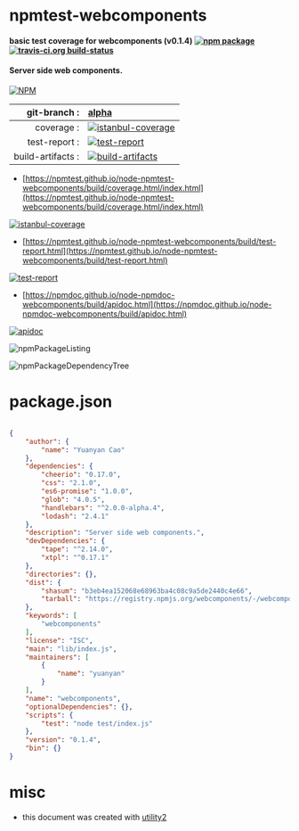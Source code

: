 # npmtest-webcomponents

#### basic test coverage for  webcomponents (v0.1.4)  [![npm package](https://img.shields.io/npm/v/npmtest-webcomponents.svg?style=flat-square)](https://www.npmjs.org/package/npmtest-webcomponents) [![travis-ci.org build-status](https://api.travis-ci.org/npmtest/node-npmtest-webcomponents.svg)](https://travis-ci.org/npmtest/node-npmtest-webcomponents)

#### Server side web components.

[![NPM](https://nodei.co/npm/webcomponents.png?downloads=true&downloadRank=true&stars=true)](https://www.npmjs.com/package/webcomponents)

| git-branch : | [alpha](https://github.com/npmtest/node-npmtest-webcomponents/tree/alpha)|
|--:|:--|
| coverage : | [![istanbul-coverage](https://npmtest.github.io/node-npmtest-webcomponents/build/coverage.badge.svg)](https://npmtest.github.io/node-npmtest-webcomponents/build/coverage.html/index.html)|
| test-report : | [![test-report](https://npmtest.github.io/node-npmtest-webcomponents/build/test-report.badge.svg)](https://npmtest.github.io/node-npmtest-webcomponents/build/test-report.html)|
| build-artifacts : | [![build-artifacts](https://npmtest.github.io/node-npmtest-webcomponents/glyphicons_144_folder_open.png)](https://github.com/npmtest/node-npmtest-webcomponents/tree/gh-pages/build)|

- [https://npmtest.github.io/node-npmtest-webcomponents/build/coverage.html/index.html](https://npmtest.github.io/node-npmtest-webcomponents/build/coverage.html/index.html)

[![istanbul-coverage](https://npmtest.github.io/node-npmtest-webcomponents/build/screenCapture.buildCi.browser.%252Ftmp%252Fbuild%252Fcoverage.lib.html.png)](https://npmtest.github.io/node-npmtest-webcomponents/build/coverage.html/index.html)

- [https://npmtest.github.io/node-npmtest-webcomponents/build/test-report.html](https://npmtest.github.io/node-npmtest-webcomponents/build/test-report.html)

[![test-report](https://npmtest.github.io/node-npmtest-webcomponents/build/screenCapture.buildCi.browser.%252Ftmp%252Fbuild%252Ftest-report.html.png)](https://npmtest.github.io/node-npmtest-webcomponents/build/test-report.html)

- [https://npmdoc.github.io/node-npmdoc-webcomponents/build/apidoc.html](https://npmdoc.github.io/node-npmdoc-webcomponents/build/apidoc.html)

[![apidoc](https://npmdoc.github.io/node-npmdoc-webcomponents/build/screenCapture.buildCi.browser.%252Ftmp%252Fbuild%252Fapidoc.html.png)](https://npmdoc.github.io/node-npmdoc-webcomponents/build/apidoc.html)

![npmPackageListing](https://npmtest.github.io/node-npmtest-webcomponents/build/screenCapture.npmPackageListing.svg)

![npmPackageDependencyTree](https://npmtest.github.io/node-npmtest-webcomponents/build/screenCapture.npmPackageDependencyTree.svg)



# package.json

```json

{
    "author": {
        "name": "Yuanyan Cao"
    },
    "dependencies": {
        "cheerio": "0.17.0",
        "css": "2.1.0",
        "es6-promise": "1.0.0",
        "glob": "4.0.5",
        "handlebars": "^2.0.0-alpha.4",
        "lodash": "2.4.1"
    },
    "description": "Server side web components.",
    "devDependencies": {
        "tape": "^2.14.0",
        "xtpl": "^0.17.1"
    },
    "directories": {},
    "dist": {
        "shasum": "b3eb4ea152068e68963ba4c08c9a5de2440c4e66",
        "tarball": "https://registry.npmjs.org/webcomponents/-/webcomponents-0.1.4.tgz"
    },
    "keywords": [
        "webcomponents"
    ],
    "license": "ISC",
    "main": "lib/index.js",
    "maintainers": [
        {
            "name": "yuanyan"
        }
    ],
    "name": "webcomponents",
    "optionalDependencies": {},
    "scripts": {
        "test": "node test/index.js"
    },
    "version": "0.1.4",
    "bin": {}
}
```



# misc
- this document was created with [utility2](https://github.com/kaizhu256/node-utility2)
